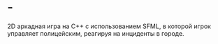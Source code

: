 # -
2D аркадная игра на C++ с использованием SFML, в которой игрок управляет полицейским, реагируя на инциденты в городе.

